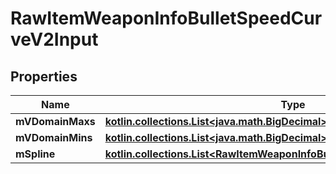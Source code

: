
# RawItemWeaponInfoBulletSpeedCurveV2Input

## Properties
| Name | Type | Description | Notes |
| ------------ | ------------- | ------------- | ------------- |
| **mVDomainMaxs** | [**kotlin.collections.List&lt;java.math.BigDecimal&gt;**](java.math.BigDecimal.md) |  |  |
| **mVDomainMins** | [**kotlin.collections.List&lt;java.math.BigDecimal&gt;**](java.math.BigDecimal.md) |  |  |
| **mSpline** | [**kotlin.collections.List&lt;RawItemWeaponInfoBulletSpeedCurveSplineV2Input&gt;**](RawItemWeaponInfoBulletSpeedCurveSplineV2Input.md) |  |  [optional] |



